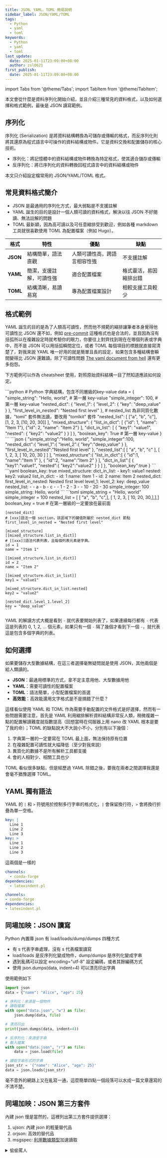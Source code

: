 ```yaml
---
title: JSON、YAML、TOML 簡易說明
sidebar_label: JSON/YAML/TOML
tags:
  - Python
  - yaml
  - toml
keywords:
  - Python
  - yaml
  - toml
last_update:
  date: 2025-01-11T23:09:00+08:00
  author: zsl0621
first_publish:
  date: 2025-01-11T23:09:00+08:00
---
```


import Tabs from '@theme/Tabs';
import TabItem from '@theme/TabItem';

本文會從什麼是資料序列化開始介紹，並且介紹三種常見的資料格式，以及如何選擇和格式範例，最後是 JSON 讀寫範例。

## 序列化

序列化 (Serialization) 是將資料結構轉換為可儲存或傳輸的格式，而反序列化則將其還原為程式語言中可操作的資料結構或物件。它是資料交換和配置儲存的核心技術。

- 序列化：將記憶體中的資料結構或物件轉換為特定格式，使其適合儲存或傳輸
- 反序列化：將已序列化的資料轉換回程式語言中的資料結構或物件

本文只介紹設定檔常用的 JSON/YAML/TOML 格式。

## 常見資料格式簡介  

- JSON 是最通用的序列化方式，最大弱點是不支援註解
- YAML 誕生的目的是設計一個人類可讀的資料格式，解決以往 JSON 不好閱讀、無法註解的問題
- TOML 最新穎，因為高可讀以及可任意縮排受到歡迎，例如各種 markdown 工具就很喜歡使用 TOML 為配置檔案（例如 Hugo）。

| 格式  | 特性 | 優點 | 缺點 |
| ----- | ---- | ---- | ---- |
| **JSON** | 結構簡單，語法直觀 | 人類可讀性高，跨語言相容性強 | 不支援註解 |
| **YAML** | 簡潔，支援註解，可讀性強 | 適合配置檔案 | 格式靈活，易因縮排出錯 |
| **TOML** | 結構清晰，易讀易寫 | 專為配置檔案設計 | 相較支援工具較少 |

## 格式範例

YAML 誕生的目的是為了人類高可讀性，然而他不規範的縮排讓筆者本身覺得他可讀性比 JSON 還不如，例如 [pre-commit](https://pre-commit.com/#2-add-a-pre-commit-configuration) 這種格式也是合法的，並且因為沒有括弧所以在複雜設定時就考驗你的眼力，你要往上對齊找到現在在哪個列表或字典中，而不是 JSON 可以用括弧瞬間定位，或者 TOML 每個項目的標題就直接寫清楚了，對我來說 YAML 唯一好用的就是簡單且長的設定，如果包含多種結構會瞬間變得比 JSON 還難讀。除了可讀性問題 [The yaml document from hell](https://ruudvanasseldonk.com/2023/01/11/the-yaml-document-from-hell) 還有更多抱怨。

下方範例可以作為 cheatsheet 使用，對照原始資料結構一目了然知道應該如何設定。

<Tabs>
  <TabItem value="python_dict" label="Python Dictionary" default>
    ```python
    # Python 字典結構，包含不同層級的key-value
    data = {
        "simple_string": "Hello, world",  # 第一層 key-value
        "simple_integer": 100,  # 第一層 key-value
        "nested_dict": {
            "level_1": {
                "level_2": {
                    "key": "deep_value"
                }
            },
            "first_level_in_nested": "Nested first level"
        },
        # nested_list 為非同質化數據，"toml" 套件無法讀，要改用 "tomlkit" 套件
        "nested_list": [
            ["a", "b", "c"],
            [1, 2, 3, [10, 20, 30]]
        ],
        "mixed_structure": {
            "list_in_dict": [
                {"id": 1, "name": "Item 1"},
                {"id": 2, "name": "Item 2"}
            ],
            "dict_in_list": [
                {
                    "key1": "value1",
                    "nested": {
                        "key2": "value2"
                    }
                }
            ]
        },
        "boolean_key": True  # 第一層 key-value
    }
    ```
  </TabItem>
  <TabItem value="json" label="JSON">
```json
{
  "simple_string":"Hello, world",
  "simple_integer":100,
  "nested_dict":{
    "level_1":{
      "level_2":{
        "key":"deep_value"
      }
    },
    "first_level_in_nested":"Nested first level"
  },
  "nested_list":[
    [
      "a",
      "b",
      "c"
    ],
    [
      1,
      2,
      3,
      [
        10,
        20,
        30
      ]
    ]
  ],
  "mixed_structure":{
    "list_in_dict":[
      {
        "id":1,
        "name":"Item 1"
      },
      {
        "id":2,
        "name":"Item 2"
      }
    ],
    "dict_in_list":[
      {
        "key1":"value1",
        "nested":{
          "key2":"value2"
        }
      }
    ]
  },
  "boolean_key":true
}
```
  </TabItem>
  <TabItem value="yaml" label="YAML">
```yaml
boolean_key: true
mixed_structure:
  dict_in_list:
  - key1: value1
    nested:
      key2: value2
  list_in_dict:
  - id: 1
    name: Item 1
  - id: 2
    name: Item 2
nested_dict:
  first_level_in_nested: Nested first level
  level_1:
    level_2:
      key: deep_value
nested_list:
- - a
  - b
  - c
- - 1
  - 2
  - 3
  - - 10
    - 20
    - 30
simple_integer: 100
simple_string: Hello, world
```
  </TabItem>
  <TabItem value="toml" label="TOML">
    ```toml
    simple_string = "Hello, world"
    simple_integer = 100
    nested_list = [ [ "a", "b", "c",], [ 1, 2, 3, [ 10, 20, 30,],],]
    boolean_key = true   # 在第一層級的一定要放在最前面

    [nested_dict]
    # [xxx]語法一個 section，該區域下的鍵值對屬於 nested_dict 節點
    first_level_in_nested = "Nested first level"

    [mixed_structure]
    [[mixed_structure.list_in_dict]]
    # [[xxx]]語法代表列表，且每個列表元素是字典。
    id = 1
    name = "Item 1"

    [[mixed_structure.list_in_dict]]
    id = 2
    name = "Item 2"

    [[mixed_structure.dict_in_list]]
    key1 = "value1"

    [mixed_structure.dict_in_list.nested]
    key2 = "value2"

    [nested_dict.level_1.level_2]
    key = "deep_value"
    ```
  </TabItem>
</Tabs>

YAML 的解讀方式大概是看到 `-` 就代表要開始列表了，如果連續每行都有 `-` 代表這是列表的 0, 1, 2, ... 個元素，如果只有一個 `-` 隔了幾個才看到下一個 `-`，就代表這是包含多個字典的列表。

## 如何選擇

如果要儲存大型數據結構，在這三者選擇毫無疑問就是使用 JSON，其他兩個是給人類讀的。

- **JSON**：最通用標準的方式，拿不定主意用他、大型數據用他
- **YAML**：需要可讀性的配置檔案
- **TOML**：語法簡單，小型配置檔案的首選
- **高效能**：高效能還用文字格式是不是搞錯了什麼？

這樣看似使用 YAML 和 TOML 作為需要手動配置的文件格式是好選擇，然而有一些問題需要注意，首先是 YAML 利用縮排解析資料結構非常反人類，稍微複雜一點的配置解讀難度就指數提高（回想當時在伺服器上用 nano 改 YAML 根本是要了我的命）；TOML 的缺點說大不大說小不小，分別有以下幾個：

1. 字典第一層的一定要寫在 TOML 最上面，無法保持原有位置
2. 在複雜配置可讀性就大幅降低（至少對我來說）
3. 異質化的數據不是所有解析工具都支援
4. 會的人相對少、相關工具也少

TOML 看似很多缺點，但是經歷過 YAML 除錯之後，要我在兩者之間選擇我還是會毫不猶豫選擇 TOML。

## YAML 獨有語法

YAML 的 `|` 和 `>` 符號用於控制多行字串的格式化，`|` 會保留換行符，`>` 會將換行折疊為單一空格。

```yaml
key: |
  Line 1
  Line 2
  Line 3  
key: >
  Line 1
  Line 2
  Line 3  
```

這兩個是一樣的

```yaml
channels:
  - conda-forge
dependencies:
  - latexindent.pl

channels:
- conda-forge
dependencies:
- latexindent.pl
```

## 同場加映：JSON 讀寫

Python 內置庫 json 有 load/loads/dump/dumps 四種方式

- 有 s 代表字串處理，沒有 s 代表檔案讀寫
- load/loads 是反序列化變成物件，dump/dumps 是序列化變成字串
- 遇到亂碼可以設定 encoding="utf-8" 設定編碼，或者其餘編碼方式
- 使用 json.dumps(data, indent=4) 可以漂亮印出字典

使用範例如下

```py
import json
data = {"name": "Alice", "age": 25}

# 序列化：來源是一個物件
# 讀取檔案
with open("data.json", "w") as file:
    json.dump(data, file)

# 漂亮印出
print(json.dumps(data, indent=4))

# 反序列化：來源是字串
# 載入檔案
with open("data.json", "r") as file:
    data = json.load(file)

# 讀取字串形式的字典
json_str = '{"name": "Alice", "age": 25}'
data = json.loads(json_str)
```

毫不意外的網路上又在亂寫一通，這麼簡單四點一個段落可以水成一篇文章還寫的不清不楚。

## 同場加映：JSON 第三方套件

內建 json 慢是當然的，這裡列出第三方套件提供選擇：

1. ujson: 內建 json 的輕量替代品
2. orjson: 高效的替代品
3. msgspec: [利用數據類型](https://blog.ferstar.org/post/issue-62/)加速讀取

<details>
<summary>偷偷罵人</summary>

這篇文章原本是想寫一個 YAML cheatsheet，因為 YAML 真的是我遇過最反人類的格式，在 ubuntu server 設定過 docker-compose.yml 就知道用 vim/nano 編輯根本是人間地獄，用縮排解析蠢到不行到底哪個天才想出來的。想一想又覺得可以連 JSON/TOML 一起寫一寫，順便說序列化、反序列化，因為這些內容看網路文章又是一如既往的爛，語言模型十秒寫完的都比這些爛文章還好理解，這些爛文章的存在意義只剩下兩個

1. 當訓練資料
2. 浪費大家時間

所以這篇文章我也叫語言模型寫，沒有安全性討論沒有效能比較什麼都沒，很快能讀完，而且就算是笨蛋都看得懂。

:::note prompt

ChatGPT 4o#2025/01/11

第一段先叫他想出段落

```shell
我正在寫一篇文章介紹資料相關，從序列化、反序列化，到json/yaml/toml，幫助我完成這兩項任務

1. 想出中文標題/slug，簡短超簡潔易懂，符合google seo
2. 規劃段落
```

第二段叫他開始寫

```shell
根據此規劃寫出「超簡潔」介紹文章，簡潔不代表沒有內容深度，而是去蕪存菁，不講廢話，只講重點，不浪費排版

一切以資訊吸收速度為考量撰寫高可讀、超簡潔文章
```

不過還是自己改了大概有一半的篇幅。

:::

</details>
